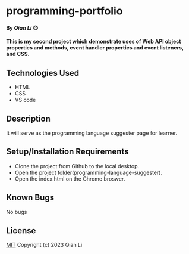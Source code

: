 # programming-portfolio

#### By _Qian Li_ 😊

#### This is my second project which demonstrate uses of Web API object properties and methods, event handler properties and event listeners, and CSS. 

## Technologies Used

* HTML
* CSS
* VS code

## Description

It will serve as the programming language suggester page for learner.

## Setup/Installation Requirements

* Clone the project from Github to the local desktop.
* Open the project folder(programming-language-suggester).
* Open the index.html on the Chrome broswer.

## Known Bugs

No bugs 

## License
[MIT](license.txt)
Copyright (c) 2023 Qian Li